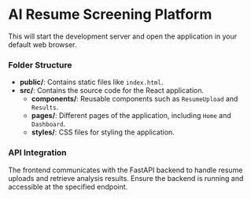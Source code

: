 # AI Resume Screening Platform 


This will start the development server and open the application in your default web browser.

### Folder Structure
- **public/**: Contains static files like `index.html`.
- **src/**: Contains the source code for the React application.
  - **components/**: Reusable components such as `ResumeUpload` and `Results`.
  - **pages/**: Different pages of the application, including `Home` and `Dashboard`.
  - **styles/**: CSS files for styling the application.

### API Integration
The frontend communicates with the FastAPI backend to handle resume uploads and retrieve analysis results. Ensure the backend is running and accessible at the specified endpoint.
